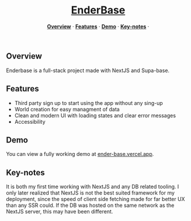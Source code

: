 <a href="https://ender-base.vercel.app/">
  <h1 align="center">EnderBase</h1>
</a>

<p align="center">
  <a href="#overview"><strong>Overview</strong></a> ·
  <a href="#features"><strong>Features</strong></a> ·
  <a href="#demo"><strong>Demo</strong></a> ·
  <a href="#key-notes"><strong>Key-notes</strong></a> ·
</p>
<br/>

## Overview

Enderbase is a full-stack project made with NextJS and Supa-base.

## Features

- Third party sign up to start using the app without any sing-up
- World creation for easy managment of data
- Clean and modern UI with loading states and clear error messages
- Accessibility

## Demo

You can view a fully working demo at [ender-base.vercel.app](https://ender-base.vercel.app/).

## Key-notes

It is both my first time working with NextJS and any DB related tooling.
I only later realized that NextJS is not the best suited framework for my deployment, since the speed of client side fetching made for far
better UX than any SSR could. If the DB was hosted on the same network as the NextJS server, this may have been different.
